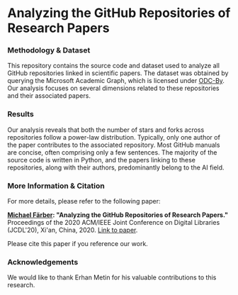 # Analyzing the GitHub Repositories of Research Papers

### Methodology & Dataset
This repository contains the source code and dataset used to analyze all GitHub repositories linked in scientific papers. The dataset was obtained by querying the Microsoft Academic Graph, which is licensed under [ODC-By](https://opendatacommons.org/licenses/by/1-0/index.html). Our analysis focuses on several dimensions related to these repositories and their associated papers.

### Results
Our analysis reveals that both the number of stars and forks across repositories follow a power-law distribution. Typically, only one author of the paper contributes to the associated repository. Most GitHub manuals are concise, often comprising only a few sentences. The majority of the source code is written in Python, and the papers linking to these repositories, along with their authors, predominantly belong to the AI field.

### More Information & Citation
For more details, please refer to the following paper:

**[Michael Färber](https://sites.google.com/view/michaelfaerber/): "Analyzing the GitHub Repositories of Research Papers."** Proceedings of the 2020 ACM/IEEE Joint Conference on Digital Libraries (JCDL'20), Xi'an, China, 2020. [Link to paper](https://dl.acm.org/doi/10.1145/3383583.3398578).

Please cite this paper if you reference our work.

### Acknowledgements
We would like to thank Erhan Metin for his valuable contributions to this research.
